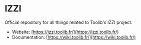 # IZZI

Official repository for all things related to Toolib's IZZI project.

- Website: [https://izzi.toolib.fr/](https://izzi.toolib.fr/)
- Documentation: [https://wiki.toolib.fr/](https://wiki.toolib.fr/)
